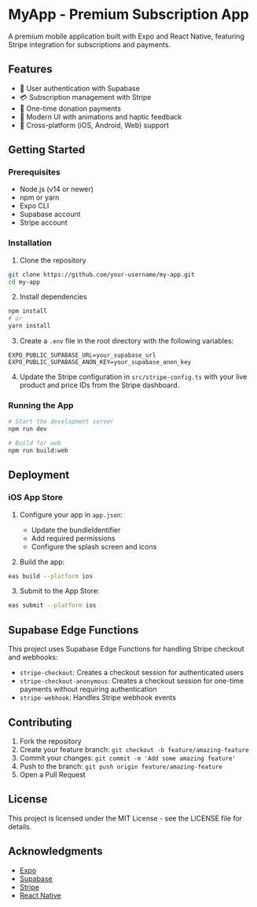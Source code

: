 # MyApp - Premium Subscription App

A premium mobile application built with Expo and React Native, featuring Stripe integration for subscriptions and payments.

## Features

- 🔐 User authentication with Supabase
- 💳 Subscription management with Stripe
- 💸 One-time donation payments
- 🎨 Modern UI with animations and haptic feedback
- 📱 Cross-platform (iOS, Android, Web) support

## Getting Started

### Prerequisites

- Node.js (v14 or newer)
- npm or yarn
- Expo CLI
- Supabase account
- Stripe account

### Installation

1. Clone the repository
```bash
git clone https://github.com/your-username/my-app.git
cd my-app
```

2. Install dependencies
```bash
npm install
# or
yarn install
```

3. Create a `.env` file in the root directory with the following variables:
```
EXPO_PUBLIC_SUPABASE_URL=your_supabase_url
EXPO_PUBLIC_SUPABASE_ANON_KEY=your_supabase_anon_key
```

4. Update the Stripe configuration in `src/stripe-config.ts` with your live product and price IDs from the Stripe dashboard.

### Running the App

```bash
# Start the development server
npm run dev

# Build for web
npm run build:web
```

## Deployment

### iOS App Store

1. Configure your app in `app.json`:
   - Update the bundleIdentifier
   - Add required permissions
   - Configure the splash screen and icons

2. Build the app:
```bash
eas build --platform ios
```

3. Submit to the App Store:
```bash
eas submit --platform ios
```

## Supabase Edge Functions

This project uses Supabase Edge Functions for handling Stripe checkout and webhooks:

- `stripe-checkout`: Creates a checkout session for authenticated users
- `stripe-checkout-anonymous`: Creates a checkout session for one-time payments without requiring authentication
- `stripe-webhook`: Handles Stripe webhook events

## Contributing

1. Fork the repository
2. Create your feature branch: `git checkout -b feature/amazing-feature`
3. Commit your changes: `git commit -m 'Add some amazing feature'`
4. Push to the branch: `git push origin feature/amazing-feature`
5. Open a Pull Request

## License

This project is licensed under the MIT License - see the LICENSE file for details.

## Acknowledgments

- [Expo](https://expo.dev/)
- [Supabase](https://supabase.io/)
- [Stripe](https://stripe.com/)
- [React Native](https://reactnative.dev/)